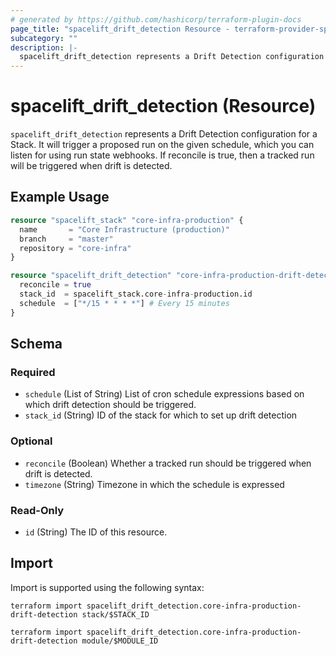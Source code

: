 ```yaml
---
# generated by https://github.com/hashicorp/terraform-plugin-docs
page_title: "spacelift_drift_detection Resource - terraform-provider-spacelift"
subcategory: ""
description: |-
  spacelift_drift_detection represents a Drift Detection configuration for a Stack. It will trigger a proposed run on the given schedule, which you can listen for using run state webhooks. If reconcile is true, then a tracked run will be triggered when drift is detected.
---
```


# spacelift_drift_detection (Resource)

`spacelift_drift_detection` represents a Drift Detection configuration for a Stack. It will trigger a proposed run on the given schedule, which you can listen for using run state webhooks. If reconcile is true, then a tracked run will be triggered when drift is detected.

## Example Usage

```terraform
resource "spacelift_stack" "core-infra-production" {
  name       = "Core Infrastructure (production)"
  branch     = "master"
  repository = "core-infra"
}

resource "spacelift_drift_detection" "core-infra-production-drift-detection" {
  reconcile = true
  stack_id  = spacelift_stack.core-infra-production.id
  schedule  = ["*/15 * * * *"] # Every 15 minutes
}
```

<!-- schema generated by tfplugindocs -->
## Schema

### Required

- `schedule` (List of String) List of cron schedule expressions based on which drift detection should be triggered.
- `stack_id` (String) ID of the stack for which to set up drift detection

### Optional

- `reconcile` (Boolean) Whether a tracked run should be triggered when drift is detected.
- `timezone` (String) Timezone in which the schedule is expressed

### Read-Only

- `id` (String) The ID of this resource.

## Import

Import is supported using the following syntax:

```shell
terraform import spacelift_drift_detection.core-infra-production-drift-detection stack/$STACK_ID

terraform import spacelift_drift_detection.core-infra-production-drift-detection module/$MODULE_ID
```
